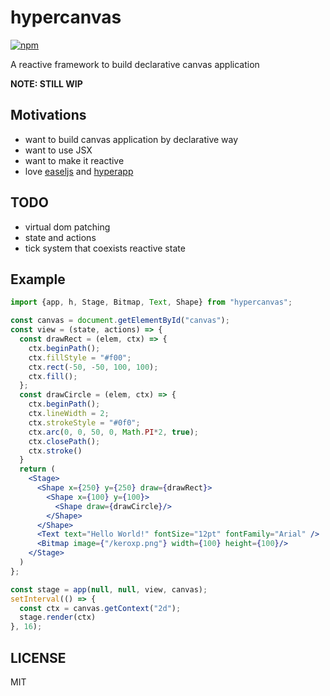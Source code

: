 # hypercanvas

[![npm](https://img.shields.io/npm/v/hypercanvas.svg)](https://www.npmjs.org/package/hypercanvas)

A reactive framework to build declarative canvas application

**NOTE: STILL WIP**

## Motivations

- want to build canvas application by declarative way
- want to use JSX
- want to make it reactive
- love [easeljs](https://www.createjs.com/easeljs) and [hyperapp](https://github.com/jorgebucaran/hyperapp)

## TODO

- virtual dom patching
- state and actions
- tick system that coexists reactive state

## Example

```jsx
import {app, h, Stage, Bitmap, Text, Shape} from "hypercanvas";

const canvas = document.getElementById("canvas");
const view = (state, actions) => {
  const drawRect = (elem, ctx) => {
    ctx.beginPath();
    ctx.fillStyle = "#f00";
    ctx.rect(-50, -50, 100, 100);
    ctx.fill();
  };
  const drawCircle = (elem, ctx) => {
    ctx.beginPath();
    ctx.lineWidth = 2;
    ctx.strokeStyle = "#0f0";
    ctx.arc(0, 0, 50, 0, Math.PI*2, true);
    ctx.closePath();
    ctx.stroke()
  }
  return (
    <Stage>
      <Shape x={250} y={250} draw={drawRect}>
        <Shape x={100} y={100}>
          <Shape draw={drawCircle}/>
        </Shape>
      </Shape>
      <Text text="Hello World!" fontSize="12pt" fontFamily="Arial" />
      <Bitmap image={"/keroxp.png"} width={100} height={100}/>
    </Stage>
  )
};

const stage = app(null, null, view, canvas);
setInterval(() => {
  const ctx = canvas.getContext("2d");
  stage.render(ctx)
}, 16);
```
## LICENSE

MIT

